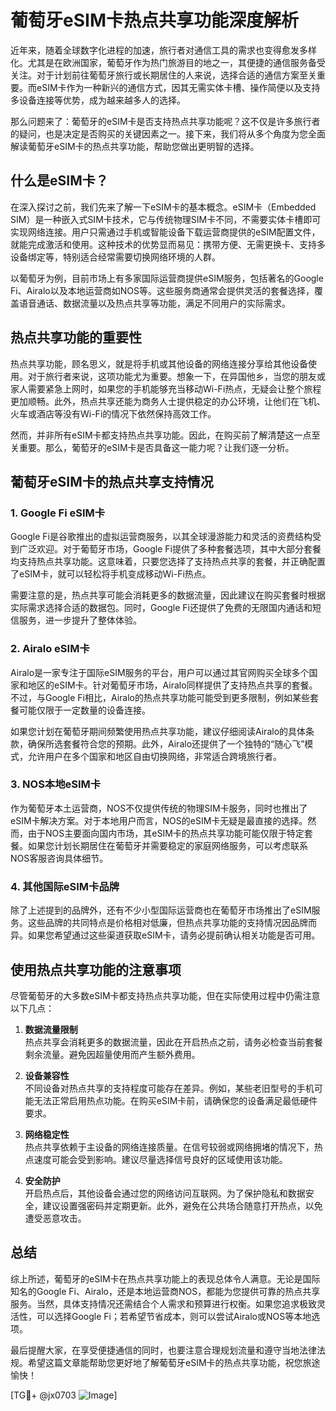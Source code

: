 # 葡萄牙eSIM卡热点共享功能深度解析

近年来，随着全球数字化进程的加速，旅行者对通信工具的需求也变得愈发多样化。尤其是在欧洲国家，葡萄牙作为热门旅游目的地之一，其便捷的通信服务备受关注。对于计划前往葡萄牙旅行或长期居住的人来说，选择合适的通信方案至关重要。而eSIM卡作为一种新兴的通信方式，因其无需实体卡槽、操作简便以及支持多设备连接等优势，成为越来越多人的选择。

那么问题来了：葡萄牙的eSIM卡是否支持热点共享功能呢？这不仅是许多旅行者的疑问，也是决定是否购买的关键因素之一。接下来，我们将从多个角度为您全面解读葡萄牙eSIM卡的热点共享功能，帮助您做出更明智的选择。

## 什么是eSIM卡？

在深入探讨之前，我们先来了解一下eSIM卡的基本概念。eSIM卡（Embedded SIM）是一种嵌入式SIM卡技术，它与传统物理SIM卡不同，不需要实体卡槽即可实现网络连接。用户只需通过手机或智能设备下载运营商提供的eSIM配置文件，就能完成激活和使用。这种技术的优势显而易见：携带方便、无需更换卡、支持多设备绑定等，特别适合经常需要切换网络环境的人群。

以葡萄牙为例，目前市场上有多家国际运营商提供eSIM服务，包括著名的Google Fi、Airalo以及本地运营商如NOS等。这些服务商通常会提供灵活的套餐选择，覆盖语音通话、数据流量以及热点共享等功能，满足不同用户的实际需求。

## 热点共享功能的重要性

热点共享功能，顾名思义，就是将手机或其他设备的网络连接分享给其他设备使用。对于旅行者来说，这项功能尤为重要。想象一下，在异国他乡，当您的朋友或家人需要紧急上网时，如果您的手机能够充当移动Wi-Fi热点，无疑会让整个旅程更加顺畅。此外，热点共享还能为商务人士提供稳定的办公环境，让他们在飞机、火车或酒店等没有Wi-Fi的情况下依然保持高效工作。

然而，并非所有eSIM卡都支持热点共享功能。因此，在购买前了解清楚这一点至关重要。那么，葡萄牙的eSIM卡是否具备这一能力呢？让我们逐一分析。

## 葡萄牙eSIM卡的热点共享支持情况

### 1. Google Fi eSIM卡
Google Fi是谷歌推出的虚拟运营商服务，以其全球漫游能力和灵活的资费结构受到广泛欢迎。对于葡萄牙市场，Google Fi提供了多种套餐选项，其中大部分套餐均支持热点共享功能。这意味着，只要您选择了支持热点共享的套餐，并正确配置了eSIM卡，就可以轻松将手机变成移动Wi-Fi热点。

需要注意的是，热点共享可能会消耗更多的数据流量，因此建议在购买套餐时根据实际需求选择合适的数据包。同时，Google Fi还提供了免费的无限国内通话和短信服务，进一步提升了整体体验。

### 2. Airalo eSIM卡
Airalo是一家专注于国际eSIM服务的平台，用户可以通过其官网购买全球多个国家和地区的eSIM卡。针对葡萄牙市场，Airalo同样提供了支持热点共享的套餐。不过，与Google Fi相比，Airalo的热点共享功能可能受到更多限制，例如某些套餐可能仅限于一定数量的设备连接。

如果您计划在葡萄牙期间频繁使用热点共享功能，建议仔细阅读Airalo的具体条款，确保所选套餐符合您的预期。此外，Airalo还提供了一个独特的“随心飞”模式，允许用户在多个国家和地区自由切换网络，非常适合跨境旅行者。

### 3. NOS本地eSIM卡
作为葡萄牙本土运营商，NOS不仅提供传统的物理SIM卡服务，同时也推出了eSIM卡解决方案。对于本地用户而言，NOS的eSIM卡无疑是最直接的选择。然而，由于NOS主要面向国内市场，其eSIM卡的热点共享功能可能仅限于特定套餐。如果您计划长期居住在葡萄牙并需要稳定的家庭网络服务，可以考虑联系NOS客服咨询具体细节。

### 4. 其他国际eSIM卡品牌
除了上述提到的品牌外，还有不少小型国际运营商也在葡萄牙市场推出了eSIM服务。这些品牌的共同特点是价格相对低廉，但热点共享功能的支持情况因品牌而异。如果您希望通过这些渠道获取eSIM卡，请务必提前确认相关功能是否可用。

## 使用热点共享功能的注意事项

尽管葡萄牙的大多数eSIM卡都支持热点共享功能，但在实际使用过程中仍需注意以下几点：

1. **数据流量限制**  
   热点共享会消耗更多的数据流量，因此在开启热点之前，请务必检查当前套餐剩余流量。避免因超量使用而产生额外费用。

2. **设备兼容性**  
   不同设备对热点共享的支持程度可能存在差异。例如，某些老旧型号的手机可能无法正常启用热点功能。在购买eSIM卡前，请确保您的设备满足最低硬件要求。

3. **网络稳定性**  
   热点共享依赖于主设备的网络连接质量。在信号较弱或网络拥堵的情况下，热点速度可能会受到影响。建议尽量选择信号良好的区域使用该功能。

4. **安全防护**  
   开启热点后，其他设备会通过您的网络访问互联网。为了保护隐私和数据安全，建议设置强密码并定期更新。此外，避免在公共场合随意打开热点，以免遭受恶意攻击。

## 总结

综上所述，葡萄牙的eSIM卡在热点共享功能上的表现总体令人满意。无论是国际知名的Google Fi、Airalo，还是本地运营商NOS，都能为您提供可靠的热点共享服务。当然，具体支持情况还需结合个人需求和预算进行权衡。如果您追求极致灵活性，可以选择Google Fi；若希望节省成本，则可以尝试Airalo或NOS等本地选项。

最后提醒大家，在享受便捷通信的同时，也要注意合理规划流量和遵守当地法律法规。希望这篇文章能帮助您更好地了解葡萄牙eSIM卡的热点共享功能，祝您旅途愉快！

[TG💪+ @jx0703 ![Image](https://github.com/user-attachments/assets/dbca1d08-cadb-493c-b0ec-ad6f7a83f270)]